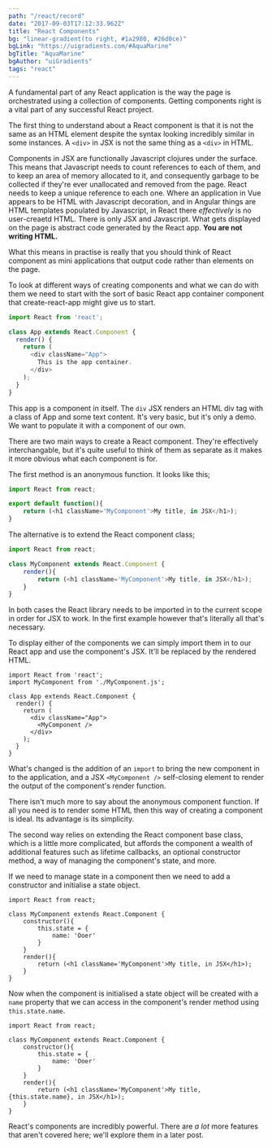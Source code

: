 ```yaml
---
path: "/react/record"
date: "2017-09-03T17:12:33.962Z"
title: "React Components"
bg: "linear-gradient(to right, #1a2980, #26d0ce)"
bgLink: "https://uigradients.com/#AquaMarine"
bgTitle: "AquaMarine"
bgAuthor: "uiGradients"
tags: "react"
---
```


A fundamental part of any React application is the way the page is orchestrated using a collection of components. Getting components right is a vital part of any successful React project.

The first thing to understand about a React component is that it is not the same as an HTML element despite the syntax looking incredibly similar in some instances. A `<div>` in JSX is not the same thing as a `<div>` in HTML.

Components in JSX are functionally Javascript clojures under the surface. This means that Javascript needs to count references to each of them, and to keep an area of memory allocated to it, and consequently garbage to be collected if they're ever unallocated and removed from the page. React needs to keep a unique reference to each one. Where an application in Vue appears to be HTML with Javascript decoration, and in Angular things are HTML templates populated by Javascript, in React there *effectively* is no user-creaetd HTML. There is only JSX and Javascript. What gets displayed on the page is abstract code generated by the React app. **You are not writing HTML.**

What this means in practise is really that you should think of React component as mini applications that output code rather than elements on the page.

To look at different ways of creating components and what we can do with them we need to start with the sort of basic React app container component that create-react-app might give us to start.

```javascript
import React from 'react';

class App extends React.Component {
  render() {
    return (
      <div className="App">
		This is the app container.
      </div>
    );
  }
}
```

This app is a component in itself. The `div` JSX renders an HTML div tag with a class of App and some text content. It's very basic, but it's only a demo. We want to populate it with a component of our own.

There are two main ways to create a React component. They're effectively interchangable, but it's quite useful to think of them as separate as it makes it more obvious what each component is for.

The first method is an anonymous function. It looks like this;

```javascript
import React from react;

export default function(){
	return (<h1 className='MyComponent'>My title, in JSX</h1>);
}
```

The alternative is to extend the React component class;

```javascript
import React from react;

class MyComponent extends React.Component {
	render(){
		return (<h1 className='MyComponent'>My title, in JSX</h1>);
	}
}
```

In both cases the React library needs to be imported in to the current scope in order for JSX to work. In the first example however that's literally all that's necessary.

To display either of the components we can simply import them in to our React app and use the component's JSX. It'll be replaced by the rendered HTML. 

```javascript{2,8}
import React from 'react';
import MyComponent from './MyComponent.js';

class App extends React.Component {
  render() {
    return (
      <div className="App">
        <MyComponent />
      </div>
    );
  }
}
```

What's changed is the addition of an `import` to bring the new component in to the application, and a JSX `<MyComponent />` self-closing element to render the output of the component's render function.  

There isn't much more to say about the anonymous component function. If all you need is to render some HTML then this way of creating a component is ideal. Its advantage is its simplicity.

The second way relies on extending the React component base class, which is a little more complicated, but affords the component a wealth of additional features such as lifetime callbacks, an optional constructor method, a way of managing the component's state, and more.

If we need to manage state in a component then we need to add a constructor and initialise a state object.

```javascript{4-8}
import React from react;

class MyComponent extends React.Component {
	constructor(){
		this.state = {
			name: 'Ooer'
		}
	}
	render(){
		return (<h1 className='MyComponent'>My title, in JSX</h1>);
	}
}
```

Now when the component is initialised a state object will be created with a `name` property that we can access in the component's render method using `this.state.name`.

```javascript{10}
import React from react;

class MyComponent extends React.Component {
	constructor(){
		this.state = {
			name: 'Ooer'
		}
	}
	render(){
		return (<h1 className='MyComponent'>My title, {this.state.name}, in JSX</h1>);
	}
}
```

React's components are incredibly powerful. There are *a lot* more features that aren't covered here; we'll explore them in a later post.